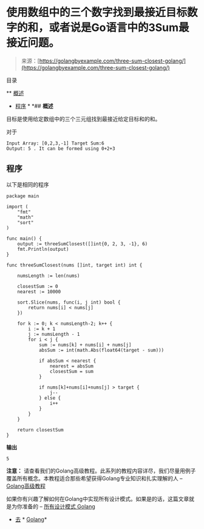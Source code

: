 <!--yml

类别：未分类

日期：2024-10-13 06:42:39

-->

# 使用数组中的三个数字找到最接近目标数字的和，或者说是Go语言中的3Sum最接近问题。

> 来源：[https://golangbyexample.com/three-sum-closest-golang/](https://golangbyexample.com/three-sum-closest-golang/)

目录

**   [概述](#Overview "Overview")

+   [程序](#Program "Program") *  *## **概述**

目标是使用给定数组中的三个三元组找到最接近给定目标和的和。

对于

```
Input Array: [0,2,3,-1] Target Sum:6
Output: 5 . It can be formed using 0+2+3 
```

## **程序**

以下是相同的程序

```
package main

import (
	"fmt"
	"math"
	"sort"
)

func main() {
	output := threeSumClosest([]int{0, 2, 3, -1}, 6)
	fmt.Println(output)
}

func threeSumClosest(nums []int, target int) int {

	numsLength := len(nums)

	closestSum := 0
	nearest := 10000

	sort.Slice(nums, func(i, j int) bool {
		return nums[i] < nums[j]
	})

	for k := 0; k < numsLength-2; k++ {
		i := k + 1
		j := numsLength - 1
		for i < j {
			sum := nums[k] + nums[i] + nums[j]
			absSum := int(math.Abs(float64(target - sum)))

			if absSum < nearest {
				nearest = absSum
				closestSum = sum
			}

			if nums[k]+nums[i]+nums[j] > target {
				j--
			} else {
				i++
			}
		}
	}

	return closestSum
}
```

**输出**

```
5
```

**注意：** 请查看我们的Golang高级教程。此系列的教程内容详尽，我们尽量用例子覆盖所有概念。本教程适合那些希望获得Golang专业知识和扎实理解的人 – [Golang高级教程](https://golangbyexample.com/golang-comprehensive-tutorial/)

如果你有兴趣了解如何在Golang中实现所有设计模式。如果是的话，这篇文章就是为你准备的 – [所有设计模式 Golang](https://golangbyexample.com/all-design-patterns-golang/)

+   [去](https://golangbyexample.com/tag/go/) *   [Golang](https://golangbyexample.com/tag/golang/)*
